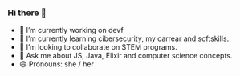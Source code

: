 ### Hi there 👋

- 🔭 I’m currently working on devf
- 🌱 I’m currently learning cibersecurity, my carrear and softskills.
- 👯 I’m looking to collaborate on STEM programs.
- 💬 Ask me about JS, Java, Elixir and computer science concepts.
- 😄 Pronouns: she / her
<!--
**malibb/malibb** is a ✨ _special_ ✨ repository because its `README.md` (this file) appears on your GitHub profile.

Here are some ideas to get you started:

- 🔭 I’m currently working on ...
- 🌱 I’m currently learning ...
- 👯 I’m looking to collaborate on ...
- 🤔 I’m looking for help with ...
- 💬 Ask me about ...
- 📫 How to reach me: ...
- 😄 Pronouns: ...
- ⚡ Fun fact: ...
-->
